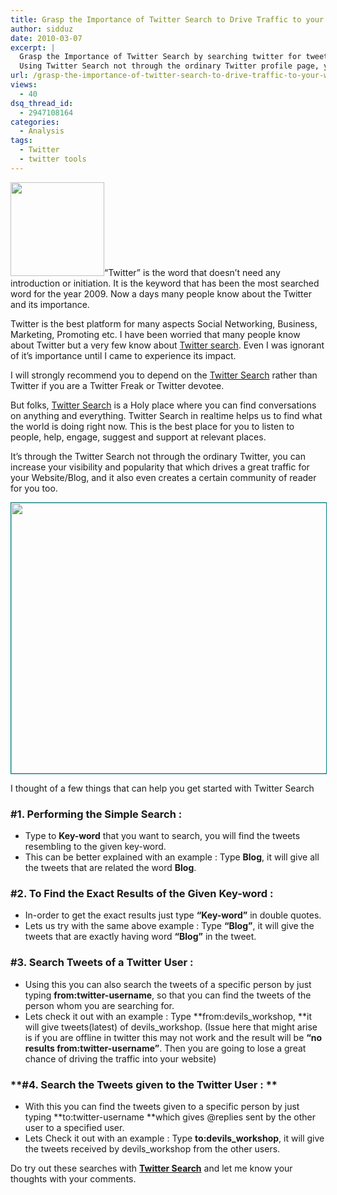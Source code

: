 ```yaml
---
title: Grasp the Importance of Twitter Search to Drive Traffic to your Website
author: sidduz
date: 2010-03-07
excerpt: |
  Grasp the Importance of Twitter Search by searching twitter for tweets sent to and from a twitter username, including getting results for exact keywords. 
  Using Twitter Search not through the ordinary Twitter profile page, you can increase your visibility and popularity that which drives a great traffic for your Website/Blog with some tips.
url: /grasp-the-importance-of-twitter-search-to-drive-traffic-to-your-website/
views:
  - 40
dsq_thread_id:
  - 2947108164
categories:
  - Analysis
tags:
  - Twitter
  - twitter tools
---
```

<a rel="attachment wp-att-21395" href="http://devilsworkshop.org/grasp-the-importance-of-twitter-search-to-drive-traffic-to-your-website/twitter1/"><img class="alignright size-full wp-image-21395" title="twitter1" src="http://cdn.devilsworkshop.org/files/2010/03/twitter1.jpg" alt="" width="150" height="150" /></a>&#8220;Twitter&#8221; is the word that doesn&#8217;t need any introduction or initiation. It is the keyword that has been the most searched word for the year 2009. Now a days many people know about the Twitter and its importance.

Twitter is the best platform for many aspects Social Networking, Business, Marketing, Promoting etc. I have been worried that many people know about Twitter but a very few know about <a href="http://search.twitter.com/" onclick="_gaq.push(['_trackEvent', 'outbound-article', 'http://search.twitter.com/', 'Twitter search']);" title="twittersearch"  target="_blank">Twitter search</a>. Even I was ignorant of it&#8217;s importance until I came to experience its impact.

I will strongly recommend you to depend on the <a href="http://search.twitter.com/" onclick="_gaq.push(['_trackEvent', 'outbound-article', 'http://search.twitter.com/', 'Twitter Search']);" title="twittersearch"  target="_blank">Twitter Search</a> rather than Twitter if you are a Twitter Freak or Twitter devotee.

But folks, <a href="http://search.twitter.com/" onclick="_gaq.push(['_trackEvent', 'outbound-article', 'http://search.twitter.com/', 'Twitter Search']);" title="twittersearch"  target="_blank">Twitter Search</a> is a Holy place where you can find conversations on anything and everything. Twitter Search in realtime helps us to find what the world is doing right now. This is the best place for you to listen to people, help, engage, suggest and support at relevant places.

It&#8217;s through the Twitter Search not through the ordinary Twitter, you can increase your visibility and popularity that which drives a great traffic for your Website/Blog, and it also even creates a certain community of reader for you too.

<a rel="attachment wp-att-21388" href="http://devilsworkshop.org/grasp-the-importance-of-twitter-search-to-drive-traffic-to-your-website/twittersearch-2/"><img class="size-full wp-image-21388 alignnone" style="border: 1px solid teal" title="twittersearch" src="http://cdn.devilsworkshop.org/files/2010/03/twittersearch.jpg" alt="" width="571" height="433" /></a>

I thought of a few things that can help you get started with Twitter Search

### **#1. Performing the Simple Search :**

  * Type to **Key-word** that you want to search, you will find the tweets resembling to the given key-word.
  * This can be better explained with an example : Type **Blog**, it will give all the tweets that are related the word **Blog**.

### #2. To Find the Exact Results of the Given Key-word :

  * In-order to get the exact results just type **&#8220;Key-word&#8221;** in double quotes.
  * Lets us try with the same above example : Type **&#8220;Blog&#8221;**, it will give the tweets that are exactly having word **&#8220;Blog&#8221;** in the tweet.

### **#3. Search Tweets of a Twitter User :**

  * Using this you can also search the tweets of a specific person by just typing **from:twitter-username**, so that you can find the tweets of the person whom you are searching for.
  * Lets check it out with an example : Type **from:devils_workshop, **it will give tweets(latest) of devils_workshop. (Issue here that might arise is if you are offline in twitter this may not work and the result will be **&#8220;no results from:twitter-username&#8221;**. Then you are going to lose a great chance of driving the traffic into your website)

### **#4. Search the Tweets given to the Twitter User : **

  * With this you can find the tweets given to a specific person by just typing **to:twitter-username **which gives @replies sent by the other user to a specified user.
  * Lets Check it out with an example : Type **to:devils_workshop**, it will give the tweets received by devils_workshop from the other users.

Do try out these searches with **<a href="http://search.twitter.com/" onclick="_gaq.push(['_trackEvent', 'outbound-article', 'http://search.twitter.com/', 'Twitter Search']);" title="twittersearch"  target="_blank">Twitter Search</a>** and let me know your thoughts with your comments.
